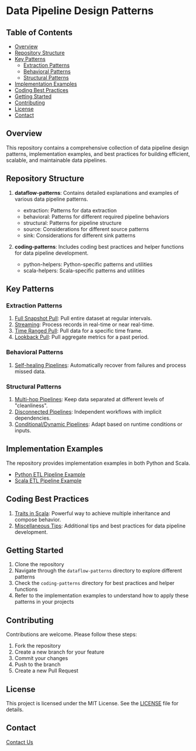 # Data Pipeline Design Patterns

## Table of Contents
- [Overview](#overview)
- [Repository Structure](#repository-structure)
- [Key Patterns](#key-patterns)
  - [Extraction Patterns](#extraction-patterns)
  - [Behavioral Patterns](#behavioral-patterns)
  - [Structural Patterns](#structural-patterns)
- [Implementation Examples](#implementation-examples)
- [Coding Best Practices](#coding-best-practices)
- [Getting Started](#getting-started)
- [Contributing](#contributing)
- [License](#license)
- [Contact](#contact)

## Overview

This repository contains a comprehensive collection of data pipeline design patterns, implementation examples, and best practices for building efficient, scalable, and maintainable data pipelines.

## Repository Structure

1. **dataflow-patterns**: Contains detailed explanations and examples of various data pipeline patterns.
   - extraction: Patterns for data extraction
   - behavioral: Patterns for different required pipeline behaviors
   - structural: Patterns for pipeline structure
   - source: Considerations for different source patterns
   - sink: Considerations for different sink patterns

2. **coding-patterns**: Includes coding best practices and helper functions for data pipeline development.
   - python-helpers: Python-specific patterns and utilities
   - scala-helpers: Scala-specific patterns and utilities
   

## Key Patterns

### Extraction Patterns

1. [Full Snapshot Pull](dataflow-patterns/extraction/full-snapshot-pull.md): Pull entire dataset at regular intervals.
2. [Streaming](dataflow-patterns/extraction/streaming.md): Process records in real-time or near real-time.
3. [Time Ranged Pull](dataflow-patterns/extraction/time-ranged-pull.md): Pull data for a specific time frame.
4. [Lookback Pull](dataflow-patterns/extraction/lookback-pull.md): Pull aggregate metrics for a past period.

### Behavioral Patterns

1. [Self-healing Pipelines](dataflow-patterns/behavioral/self-healing.md): Automatically recover from failures and process missed data.

### Structural Patterns

1. [Multi-hop Pipelines](dataflow-patterns/structural/multi-hop.md): Keep data separated at different levels of "cleanliness".
2. [Disconnected Pipelines](dataflow-patterns/structural/disconnected.md): Independent workflows with implicit dependencies.
3. [Conditional/Dynamic Pipelines](dataflow-patterns/structural/conditional.md): Adapt based on runtime conditions or inputs.

## Implementation Examples

The repository provides implementation examples in both Python and Scala. 

- [Python ETL Pipeline Example](dataflow-patterns/README.md#python-example)
- [Scala ETL Pipeline Example](dataflow-patterns/README.md#scala-example)

## Coding Best Practices

1. [Traits in Scala](coding-patterns/scala-helpers/traits.md): Powerful way to achieve multiple inheritance and compose behavior.
2. [Miscellaneous Tips](coding-patterns/misc.md): Additional tips and best practices for data pipeline development.

## Getting Started

1. Clone the repository
2. Navigate through the `dataflow-patterns` directory to explore different patterns
3. Check the `coding-patterns` directory for best practices and helper functions
4. Refer to the implementation examples to understand how to apply these patterns in your projects

## Contributing

Contributions are welcome. Please follow these steps:

1. Fork the repository
2. Create a new branch for your feature
3. Commit your changes
4. Push to the branch
5. Create a new Pull Request

## License

This project is licensed under the MIT License. See the [LICENSE](LICENSE) file for details.

## Contact

[Contact Us](mailto:info@bigspark.dev)